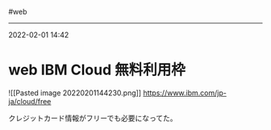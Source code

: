 #web 

---
2022-02-01  14:42

# web  IBM Cloud 無料利用枠

![[Pasted image 20220201144230.png]]
https://www.ibm.com/jp-ja/cloud/free

クレジットカード情報がフリーでも必要になってた。

